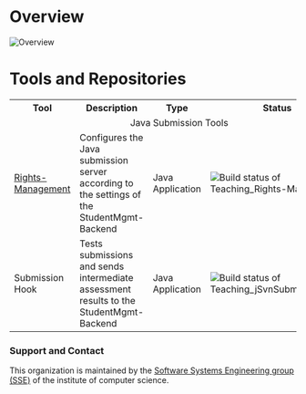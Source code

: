 # Overview
![Overview](https://raw.githubusercontent.com/Student-Management-System/std-mgmt.io/master/figures/Overview.svg)

# Tools and Repositories
<table>
	<tbody>
		<tr>
			<th>Tool</th>
			<th>Description</th>
			<th>Type</th>
			<th>Status</th>
		</tr>
		<tr>
			<td colspan="4" style="text-align:center;">Java Submission Tools</td>
		</tr>
			<tr>
			<td><a href="https://github.com/Student-Management-System/Rights-Management">Rights-Management</a></td>
			<td>Configures the Java submission server according to the settings of the StudentMgmt-Backend</td>
			<td>Java Application</td>
			<td><img src="https://jenkins-2.sse.uni-hildesheim.de/buildStatus/icon?job=Teaching_Rights-Management" alt="Build status of Teaching_Rights-Management"></td>
		</tr>
		</tr>
			<tr>
			<td>Submission Hook</td>
			<td>Tests submissions and sends intermediate assessment results to the StudentMgmt-Backend</td>
			<td>Java Application</td>
			<td><img src="https://jenkins-2.sse.uni-hildesheim.de/buildStatus/icon?job=Teaching_jSvnSubmitHook_2.0" alt="Build status of Teaching_jSvnSubmitHook_2.0"></td>
		</tr>
	</tbody>
</table>

### Support and Contact
This organization is maintained by the [Software Systems Engineering group (SSE)](https://sse.uni-hildesheim.de/en/) of the institute of computer science.
